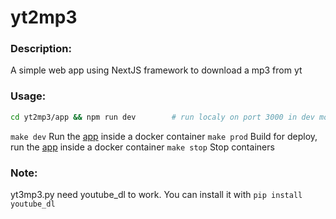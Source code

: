 # yt2mp3

### Description:
A simple web app using NextJS framework to download a mp3 from yt

### Usage:
```bash
cd yt2mp3/app && npm run dev		# run localy on port 3000 in dev mode [link](http://localhost:3000)
```

```make dev```	Run the [app](http://localhost:3000) inside a docker container
```make prod``` Build for deploy, run the [app](http://localhost:4242) inside a docker container
```make stop``` Stop containers

### Note:
yt3mp3.py need youtube_dl to work. You can install it with ```pip install youtube_dl```
